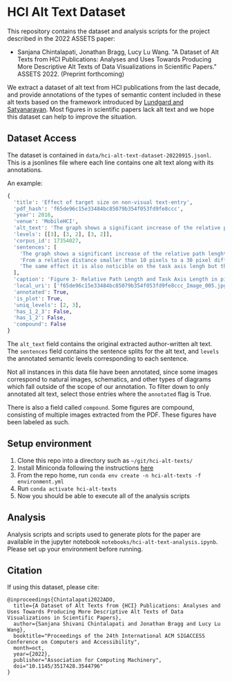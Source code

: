 # HCI Alt Text Dataset

This repository contains the dataset and analysis scripts for the project described in the 2022 ASSETS paper:

* Sanjana Chintalapati, Jonathan Bragg, Lucy Lu Wang. "A Dataset of Alt Texts from HCI Publications: Analyses and Uses Towards Producing More Descriptive Alt Texts of Data Visualizations in Scientific Papers." ASSETS 2022. (Preprint forthcoming)

We extract a dataset of alt text from HCI publications from the last decade, and provide annotations of the types of semantic content included in these alt texts based on the framework introduced by [Lundgard and Satyanarayan](http://vis.csail.mit.edu/pubs/vis-text-model/). Most figures in scientific papers lack alt text and we hope this dataset can help to improve the situation.

## Dataset Access

The dataset is contained in `data/hci-alt-text-dataset-20220915.jsonl`. This is a jsonlines file where each line contains one alt text along with its annotations.

An example:

```python
{
  'title': 'Effect of target size on non-visual text-entry',
  'pdf_hash': 'f65de96c15e33484bc85079b354f053fd9fe8ccc',
  'year': 2016,
  'venue': 'MobileHCI',
  'alt_text': 'The graph shows a significant increase of the relative path lenght as size gets smaller. From a relative distance smaller than 10 pixels to a 30 pixel difference on tiny. The same effect it is also noticible on the task axis lengh but the difference between tiny and large is of only about 8 relative pixels.',
  'levels': [[3], [3, 2], [3, 2]],
  'corpus_id': 17354027,
  'sentences': [
    'The graph shows a significant increase of the relative path lenght as size gets smaller.',
    'From a relative distance smaller than 10 pixels to a 30 pixel difference on tiny.',
    'The same effect it is also noticible on the task axis lengh but the difference between tiny and large is of only about 8 relative pixels.'
  ],
  'caption': 'Figure 3- Relative Path Length and Task Axis Length in pixels.',
  'local_uri': ['f65de96c15e33484bc85079b354f053fd9fe8ccc_Image_005.jpg'],
  'annotated': True,
  'is_plot': True,
  'uniq_levels': [2, 3],
  'has_1_2_3': False,
  'has_1_2': False,
  'compound': False
}
 ```

The `alt_text` field contains the original extracted author-written alt text. The `sentences` field contains the sentence splits for the alt text, and `levels` the annotated semantic levels corresponding to each sentence.

Not all instances in this data file have been annotated, since some images correspond to natural images, schematics, and other types of diagrams which fall outside of the scope of our annotation. To filter down to only annotated alt text, select those entries where the `annotated` flag is True.

There is also a field called `compound`. Some figures are compound, consisting of multiple images extracted from the PDF. These figures have been labeled as such. 

## Setup environment

1. Clone this repo into a directory such as `~/git/hci-alt-texts/`
2. Install Miniconda following the instructions [here](https://docs.conda.io/en/latest/miniconda.html)
3. From the repo home, run `conda env create -n hci-alt-texts -f environment.yml`
4. Run `conda activate hci-alt-texts`
5. Now you should be able to execute all of the analysis scripts 

## Analysis

Analysis scripts and scripts used to generate plots for the paper are available in the jupyter notebook `notebooks/hci-alt-text-analysis.ipynb`. Please set up your environment before running.

## Citation

If using this dataset, please cite:

```
@inproceedings{Chintalapati2022ADO,
  title={A Dataset of Alt Texts from {HCI} Publications: Analyses and Uses Towards Producing More Descriptive Alt Texts of Data Visualizations in Scientific Papers},
  author={Sanjana Shivani Chintalapati and Jonathan Bragg and Lucy Lu Wang},
  booktitle="Proceedings of the 24th International ACM SIGACCESS Conference on Computers and Accessibility",
  month=oct,
  year={2022},
  publisher="Association for Computing Machinery",
  doi="10.1145/3517428.3544796"
}
```
